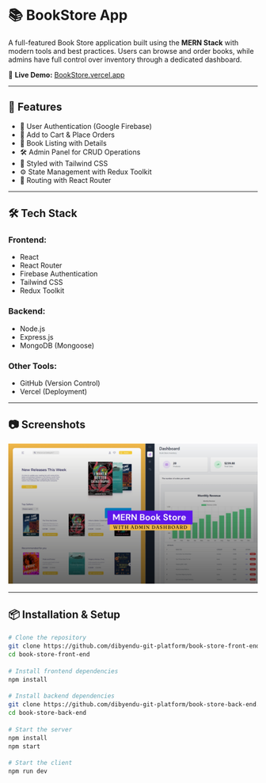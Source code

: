# 📚 BookStore App

A full-featured Book Store application built using the **MERN Stack** with modern tools and best practices. Users can browse and order books, while admins have full control over inventory through a dedicated dashboard.

🔗 **Live Demo:** [BookStore.vercel.app](https://BookStore.vercel.com)

---

## 🚀 Features

- 🔐 User Authentication (Google Firebase)
- 🛒 Add to Cart & Place Orders
- 📘 Book Listing with Details
- 🛠 Admin Panel for CRUD Operations
- 🎨 Styled with Tailwind CSS
- ⚙️ State Management with Redux Toolkit
- 🔄 Routing with React Router

---

## 🛠 Tech Stack

### Frontend:
- React
- React Router
- Firebase Authentication
- Tailwind CSS
- Redux Toolkit

### Backend:
- Node.js
- Express.js
- MongoDB (Mongoose)

### Other Tools:
- GitHub (Version Control)
- Vercel (Deployment)

---

## 📷 Screenshots

![Site Screenshot](./public/github-cover.png)

---

## 📦 Installation & Setup

```bash
# Clone the repository
git clone https://github.com/dibyendu-git-platform/book-store-front-end.git
cd book-store-front-end

# Install frontend dependencies
npm install

# Install backend dependencies
git clone https://github.com/dibyendu-git-platform/book-store-back-end.git
cd book-store-back-end

# Start the server
npm install
npm start

# Start the client
npm run dev
